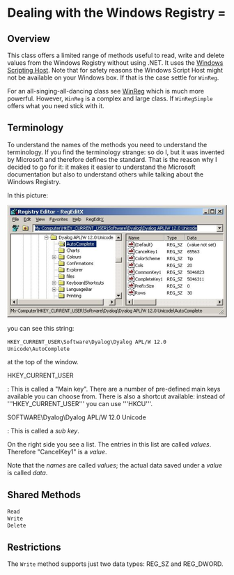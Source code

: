 # Dealing with the Windows Registry =

## Overview

This class offers a limited range of methods useful to read, write and delete values from the Windows Registry without using .NET. It uses the [Windows Scripting Host](https://en.wikipedia.org/wiki/Windows_Script_Host). Note that for safety reasons the Windows Script Host might not be available on your Windows box. If that is the case settle for `WinReg`.

For an all-singing-all-dancing class see [WinReg](https://github.com/aplteam/WinReg) which is much more powerful. However, `WinReg` is a complex and large class. If `WinRegSimple` offers what you need stick with it.

## Terminology

To understand the names of the methods you need to understand the terminology. If you find the terminology strange: so do I, but it was invented by Microsoft and therefore defines the standard. That is the reason why I decided to go for it: it makes it easier to understand the Microsoft documentation but also to understand others while talking about the Windows Registry.

In this picture:

![](./EditReg.jpg)

you can see this string:

```
HKEY_CURRENT_USER\Software\Dyalog\Dyalog APL/W 12.0 Unicode\AutoComplete
```

at the top of the window.

HKEY_CURRENT_USER

: This is called a "Main key". There are a number of pre-defined main keys available you can choose from. There is also a shortcut available: instead of '''HKEY_CURRENT_USER''' you can use '''HKCU'''.


SOFTWARE\Dyalog\Dyalog APL/W 12.0 Unicode

: This is called a _sub key_.

On the right side you see a list. The entries in this list are called _values_. Therefore "CancelKey1" is a _value_.

Note that the _names_ are called _values_; the actual data saved under a _value_ is called _data_.


## Shared Methods

```
Read
Write
Delete
```

## Restrictions

The `Write` method supports just two data types: REG_SZ and REG_DWORD.